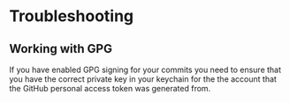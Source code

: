 # Troubleshooting

## Working with GPG

If you have enabled GPG signing for your commits you need to ensure that you have the correct private key in your
keychain for the the account that the GitHub personal access token was generated from.
